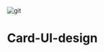 ![git](https://user-images.githubusercontent.com/95540354/172748551-adbdd59d-4b56-496d-89f7-851486cf9963.png)

# Card-UI-design
